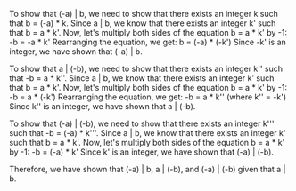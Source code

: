  To show that (-a) | b, we need to show that there exists an integer k such that b = (-a) * k.
Since a | b, we know that there exists an integer k' such that b = a * k'.
Now, let's multiply both sides of the equation b = a * k' by -1:
-b = -a * k'
Rearranging the equation, we get:
b = (-a) * (-k')
Since -k' is an integer, we have shown that (-a) | b.

To show that a | (-b), we need to show that there exists an integer k'' such that -b = a * k''.
Since a | b, we know that there exists an integer k' such that b = a * k'.
Now, let's multiply both sides of the equation b = a * k' by -1:
-b = a * (-k')
Rearranging the equation, we get:
-b = a * k'' (where k'' = -k')
Since k'' is an integer, we have shown that a | (-b).

To show that (-a) | (-b), we need to show that there exists an integer k''' such that -b = (-a) * k'''.
Since a | b, we know that there exists an integer k' such that b = a * k'.
Now, let's multiply both sides of the equation b = a * k' by -1:
-b = (-a) * k'
Since k' is an integer, we have shown that (-a) | (-b).

Therefore, we have shown that (-a) | b, a | (-b), and (-a) | (-b) given that a | b.